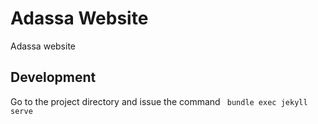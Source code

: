 # Adassa Website
Adassa website

## Development

Go to the project directory and issue the command ` bundle exec jekyll serve`
